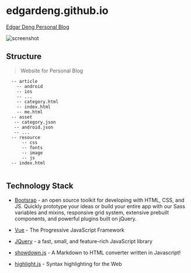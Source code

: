# edgardeng.github.io

[Edgar Deng Personal Blog](https://edgardeng.github.io )

![screenshot](./resource/image/screenshot.jpg)
## Structure

> Website for Personal Blog

```
  -- article
    -- android
    -- ios
    -- ...
    -- category.html 
    -- index.html 
    -- me.html 
  -- asset
   -- category.json 
   -- android.json 
   -- ...
  -- resource
      -- css
      -- fonts
      -- image
      -- js
  -- index.html
  
```

## Technology Stack 

* [Bootsrap](https://getbootstrap.com/) - an open source toolkit for developing with HTML, CSS, and JS. Quickly prototype your ideas or build your entire app with our Sass variables and mixins, responsive grid system, extensive prebuilt components, and powerful plugins built on jQuery.
 
* [Vue](https://vuejs.org/index.html) - The Progressive JavaScript Framework

* [JQuery](https://jquery.com/ ) - a fast, small, and feature-rich JavaScript library

* [showdown.js](http://showdownjs.com/) - A Markdown to HTML converter written in Javascript!

* [highlight.js](https://highlightjs.org/) - Syntax highlighting for the Web
